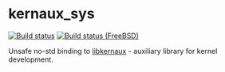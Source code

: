 kernaux_sys
===========

[![Build status](https://github.com/tailix/libkernaux/actions/workflows/rust.yml/badge.svg)](https://github.com/tailix/libkernaux/actions/workflows/rust.yml)
[![Build status (FreeBSD)](https://api.cirrus-ci.com/github/tailix/libkernaux.svg?task=Rust%20(FreeBSD))](https://cirrus-ci.com/github/tailix/libkernaux)

Unsafe no-std binding to [libkernaux](https://github.com/tailix/libkernaux) -
auxiliary library for kernel development.

